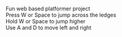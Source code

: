 Fun web based platformer project  
Press W or Space to jump across the ledges  
Hold W or Space to jump higher  
Use A and D to move left and right

